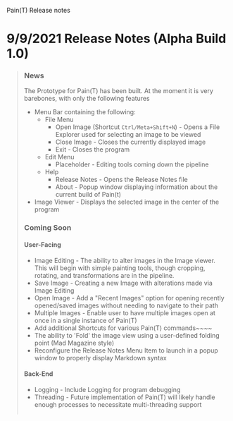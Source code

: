 Pain(T) Release notes

# 9/9/2021 Release Notes (Alpha Build 1.0)
>### News
>
> The Prototype for Pain(T) has been built. At the moment it is very barebones, with only the following features
>
> - Menu Bar containing the following:
>   - File Menu
>       -  Open Image (Shortcut `Ctrl/Meta+Shift+N`) - Opens a File Explorer used for selecting an image to be viewed
>       -  Close Image - Closes the currently displayed image
>       -  Exit - Closes the program
>   - Edit Menu
>       -  Placeholder - Editing tools coming down the pipeline
>   - Help
>       -  Release Notes - Opens the Release Notes file
>       -  About - Popup window displaying information about the current build of Pain(t)
> - Image Viewer - Displays the selected image in the center of the program
>
>
>### Coming Soon
>#### User-Facing
> - Image Editing - The ability to alter images in the Image viewer. This will begin with simple painting tools, though cropping, rotating, and transformations are in the pipeline.
> - Save Image - Creating a new Image with alterations made via Image Editing
> - Open Image - Add a "Recent Images" option for opening recently opened/saved images without needing to navigate to their path
> - Multiple Images - Enable user to have multiple images open at once in a single instance of Pain(T)
> - Add additional Shortcuts for various Pain(T) commands~~~~
> - The ability to 'Fold' the image view using a user-defined folding point (Mad Magazine style)
> - Reconfigure the Release Notes Menu Item to launch in a popup window to properly display Markdown syntax
> 
> #### Back-End
>- Logging - Include Logging for program debugging
>- Threading - Future implementation of Pain(T) will likely handle enough processes to necessitate multi-threading support 
> 
> ~~~~